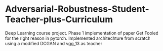 # Adversarial-Robustness-Student-Teacher-plus-Curriculum
Deep Learning course project. Phase 1 implementation of paper Get Fooled for the right reason in pytorch. Implemented architechture from scratch using a modified DCGAN and vgg_13 as teacher
